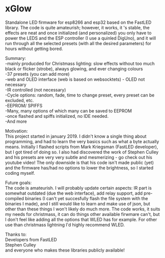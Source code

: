 # xGlow
 Standalone LED firmware for esp8266 and esp32 based on the FastLED library. The code is quite amateurish; however, it works, it 's stable, the effects are neat and once initialized (and personalized) you only have to power the LEDS and the ESP controller (I use a quinled DigUno), and it will run through all the selected presets (with all the desired parameters) for hours without getting bored.

 Summary:\
 -mainly producded for Christmass lighting: slow effects without too much black or flicker (strobe), always glowing, and ever changing colours\
 -37 presets (you can add more)\
 -web and OLED interface (web is based on websocktets) - OLED not necessary\
 -IR controlled (not necessary)\
 -Cycle options: random, fade, time to change preset, every preset can be excluded, etc.\
 -EEPROM/ SPIFFS\
 -Many, many options of which many can be saved to EEPROM\
 -once flashed and spiffs initialized, no IDE needed.\
 -And more

 Motivation:\
This project started in january 2019. I didn't know a single thing about programming, and had to learn the very basics such as what a byte actually means. Initially I flashed scripts from Mark Kriegsman (FastLED developer),  but I got tired of doing so. I also had discovered the work of Stephen Culley and his presets are very very subtle and mesmerizing - go check out his youtube video! The only downside is that his code isn't made public (yet) and the firmware has/had no options to lower the brightness, so I started coding myself.


Future goals:\
The code is amateurish. I will probably update certain aspects: IR part is somewhat outdated (due the web interface), add relay support, add pre-compiled binaries (I can't yet succesfully flash the file system with the binaries I made), and I still would like to learn and make use of json, but other than these things I won't likely do much more. The code works, it suits my needs for christmass, it can do things other available firwmare can't, but I don't feel like adding all the options that WLED has for example. For other use than christmass lightning I'd highly recommend WLED. 


Thanks to:\
Developers from FastLED\
Stephen Culley\
and everyone who makes these libraries publicly available!


